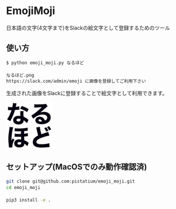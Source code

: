 # EmojiMoji

日本語の文字(4文字まで)をSlackの絵文字として登録するためのツール

## 使い方
```bash
$ python emoji_moji.py なるほど

なるほど.png
https://slack.com/admin/emoji に画像を登録してご利用下さい
```

生成された画像をSlackに登録することで絵文字として利用できます。

![なるほど.png](https://github.com/pistatium/emoji_moji/blob/master/sample/%E3%81%AA%E3%82%8B%E3%81%BB%E3%81%A9.png?raw=true)


## セットアップ(MacOSでのみ動作確認済)
```bash
git clone git@github.com:pistatium/emoji_moji.git
cd emoji_moji

pip3 install -e .
```



